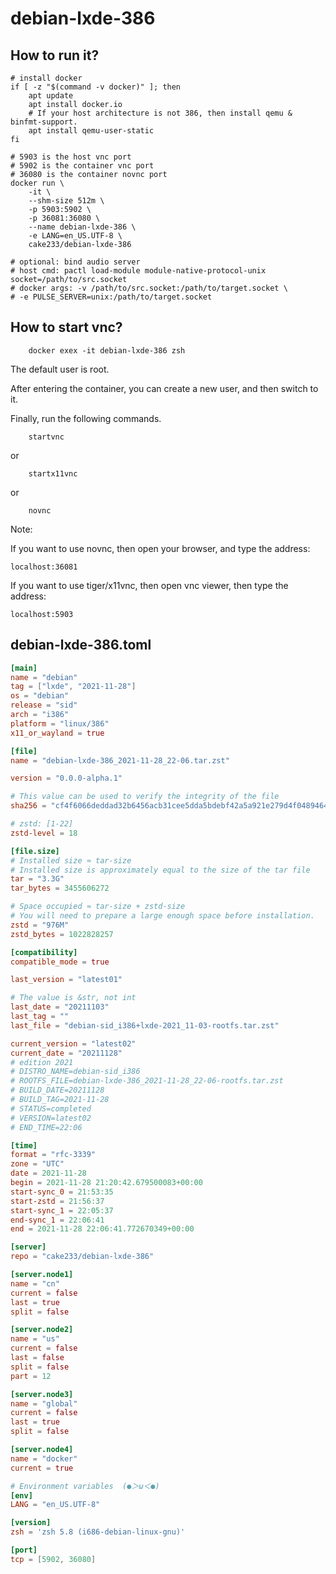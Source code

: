 # debian-lxde-386

## How to run it?

```shell
# install docker
if [ -z "$(command -v docker)" ]; then
    apt update
    apt install docker.io
    # If your host architecture is not 386, then install qemu & binfmt-support.
    apt install qemu-user-static
fi

# 5903 is the host vnc port
# 5902 is the container vnc port
# 36080 is the container novnc port
docker run \
    -it \
    --shm-size 512m \
    -p 5903:5902 \
    -p 36081:36080 \
    --name debian-lxde-386 \
    -e LANG=en_US.UTF-8 \
    cake233/debian-lxde-386

# optional: bind audio server
# host cmd: pactl load-module module-native-protocol-unix socket=/path/to/src.socket
# docker args: -v /path/to/src.socket:/path/to/target.socket \
# -e PULSE_SERVER=unix:/path/to/target.socket

```

## How to start vnc?

```shell
    docker exex -it debian-lxde-386 zsh
```

The default user is root.

After entering the container, you can create a new user, and then switch to it.

Finally, run the following commands.

```shell
    startvnc
```

or

```shell
    startx11vnc
```

or

```shell
    novnc
```

Note:

If you want to use novnc, then open your browser, and type the address:

```
localhost:36081
```

If you want to use tiger/x11vnc, then open vnc viewer, then type the address:

```
localhost:5903
```

## debian-lxde-386.toml

```toml
[main]
name = "debian"
tag = ["lxde", "2021-11-28"]
os = "debian"
release = "sid"
arch = "i386"
platform = "linux/386"
x11_or_wayland = true

[file]
name = "debian-lxde-386_2021-11-28_22-06.tar.zst"

version = "0.0.0-alpha.1"

# This value can be used to verify the integrity of the file
sha256 = "cf4f6066deddad32b6456acb31cee5dda5bdebf42a5a921e279d4f04894640e2"

# zstd: [1-22]
zstd-level = 18

[file.size]
# Installed size ≈ tar-size
# Installed size is approximately equal to the size of the tar file
tar = "3.3G"
tar_bytes = 3455606272

# Space occupied ≈ tar-size + zstd-size
# You will need to prepare a large enough space before installation.
zstd = "976M"
zstd_bytes = 1022828257

[compatibility]
compatible_mode = true

last_version = "latest01"

# The value is &str, not int
last_date = "20211103"
last_tag = ""
last_file = "debian-sid_i386+lxde-2021_11-03-rootfs.tar.zst"

current_version = "latest02"
current_date = "20211128"
# edition 2021
# DISTRO_NAME=debian-sid_i386
# ROOTFS_FILE=debian-lxde-386_2021-11-28_22-06-rootfs.tar.zst
# BUILD_DATE=20211128
# BUILD_TAG=2021-11-28
# STATUS=completed
# VERSION=latest02
# END_TIME=22:06

[time]
format = "rfc-3339"
zone = "UTC"
date = 2021-11-28
begin = 2021-11-28 21:20:42.679500083+00:00
start-sync_0 = 21:53:35
start-zstd = 21:56:37
start-sync_1 = 22:05:37
end-sync_1 = 22:06:41
end = 2021-11-28 22:06:41.772670349+00:00

[server]
repo = "cake233/debian-lxde-386"

[server.node1]
name = "cn"
current = false
last = true
split = false

[server.node2]
name = "us"
current = false
last = false
split = false
part = 12

[server.node3]
name = "global"
current = false
last = true
split = false

[server.node4]
name = "docker"
current = true

# Environment variables  (●＞ω＜●)
[env]
LANG = "en_US.UTF-8"

[version]
zsh = 'zsh 5.8 (i686-debian-linux-gnu)'

[port]
tcp = [5902, 36080]
```
